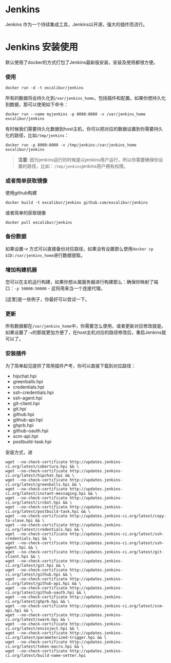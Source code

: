 # Jenkins

Jenkins 作为一个持续集成工具，Jenkins以开源，强大的插件而流行。

# Jenkins 安装使用

默认使用了docker的方式打包了Jenkins最新版安装，安装及使用都很方便。

### 使用

	docker run -d -t excalibur/jenkins

所有的数据将会持久化到`/var/jenkins_home`，包括插件和配置。如果你想持久化到数据，那可以使用如下命令：

	docker run --name myjenkins -p 8080:8080 -v /var/jenkins_home excalibur/jenkins
	
有时候我们需要持久化数据到host主机，你可以把对应的数据设置到你需要持久化的路径，比如`/tmp/jenkins`：

	docker run -p 8080:8080 -v /tmp/jenkins:/var/jenkins_home excalibur/jenkins

> **注意**: 因为jenkins运行的时候是以jenkins用户运行，所以你需要确保你设置的路径，比如：`/tmp/jenkins`jenkins用户拥有权限。

### 或者简单获取镜像

使用github构建
	
	docker build -t excalibur/jenkins github.com/excalibur/jenkins

或者简单的获取镜像

	docker pull excalibur/jenkins

### 备份数据

如果设置-v 方式可以直接备份对应路径，如果没有设置那么使用`docker cp $ID:/var/jenkins_home`进行数据提取。

### 增加构建机器

您可以在主机运行构建，如果你想从属服务器进行构建那么：确保你映射了端口：`-p 50000:50000` - 这将用来当一个连接代理。 

[这里]是一些例子，你最好可以尝试一下。

### 更新

所有数据都在`/var/jenkins_home`中，你需要怎么使用，或者更新对应修改就是。如果设置了`-v`的那就更加方便了，在host主机对应的路径修改后，重启Jenkins就可以了。

### 安装插件

为了简单起见提供了常用插件产考，你可以直接下载到对应路径：

 * hipchat.hpi
 * greenballs.hpi
 * credentials.hpi
 * ssh-credentials.hpi
 * ssh-agent.hpi
 * git-client.hpi
 * git.hpi
 * github.hpi
 * github-api.hpi
 * ghprb.hpi
 * github-oauth.hpi
 * scm-api.hpi
 * postbuild-task.hpi

安装方式，进

	wget --no-check-certificate http://updates.jenkins-ci.org/latest/cobertura.hpi && \
	wget --no-check-certificate http://updates.jenkins-ci.org/latest/hipchat.hpi && \
	wget --no-check-certificate http://updates.jenkins-ci.org/latest/greenballs.hpi && \
	wget --no-check-certificate http://updates.jenkins-ci.org/latest/instant-messaging.hpi && \
	wget --no-check-certificate http://updates.jenkins-ci.org/latest/ircbot.hpi && \
	wget --no-check-certificate http://updates.jenkins-ci.org/latest/postbuild-task.hpi && \
	wget --no-check-certificate http://updates.jenkins-ci.org/latest/copy-to-slave.hpi && \
	wget --no-check-certificate http://updates.jenkins-ci.org/latest/credentials.hpi && \
	wget --no-check-certificate http://updates.jenkins-ci.org/latest/ssh-credentials.hpi && \
	wget --no-check-certificate http://updates.jenkins-ci.org/latest/ssh-agent.hpi && \
	wget --no-check-certificate http://updates.jenkins-ci.org/latest/git-client.hpi && \
	wget --no-check-certificate http://updates.jenkins-ci.org/latest/git.hpi && \
	wget --no-check-certificate http://updates.jenkins-ci.org/latest/github.hpi && \
	wget --no-check-certificate http://updates.jenkins-ci.org/latest/github-api.hpi && \
	wget --no-check-certificate http://updates.jenkins-ci.org/latest/github-oauth.hpi && \
	wget --no-check-certificate http://updates.jenkins-ci.org/latest/ghprb.hpi && \
	wget --no-check-certificate http://updates.jenkins-ci.org/latest/scm-api.hpi && \
	wget --no-check-certificate http://updates.jenkins-ci.org/latest/swarm.hpi && \
	wget --no-check-certificate http://updates.jenkins-ci.org/latest/envinject.hpi && \
	wget --no-check-certificate http://updates.jenkins-ci.org/latest/parameterized-trigger.hpi && \
	wget --no-check-certificate http://updates.jenkins-ci.org/latest/token-macro.hpi && \
	wget --no-check-certificate http://updates.jenkins-ci.org/latest/build-name-setter.hpi 
